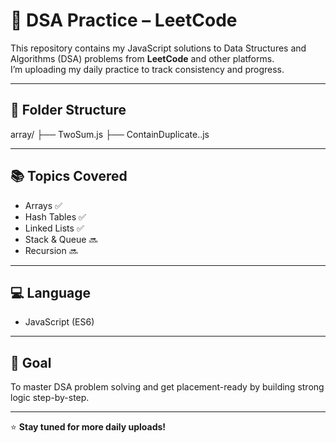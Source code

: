 # 🧠 DSA Practice – LeetCode

This repository contains my JavaScript solutions to Data Structures and Algorithms (DSA) problems from **LeetCode** and other platforms.  
I’m uploading my daily practice to track consistency and progress.

---

## 📂 Folder Structure

array/
├── TwoSum.js
├── ContainDuplicate..js


---

## 📚 Topics Covered
- Arrays ✅  
- Hash Tables ✅  
- Linked Lists ✅  
- Stack & Queue 🔜  
- Recursion 🔜  

---

## 💻 Language
- JavaScript (ES6)

---

## 🚀 Goal
To master DSA problem solving and get placement-ready by building strong logic step-by-step.

---


⭐ **Stay tuned for more daily uploads!**
